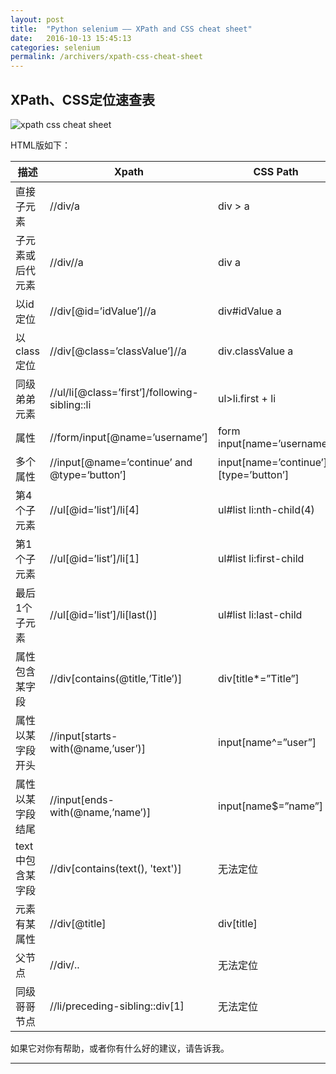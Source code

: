 ```yaml
---
layout: post
title:  "Python selenium —— XPath and CSS cheat sheet"
date:   2016-10-13 15:45:13
categories: selenium
permalink: /archivers/xpath-css-cheat-sheet
---
```


## XPath、CSS定位速查表

![xpath css cheat sheet](http://img.blog.csdn.net/20161013145602983)

HTML版如下：


|描述 |Xpath  | CSS Path|
| -- | -- | -- |
|直接子元素 |   //div/a| div > a|
|子元素或后代元素 |  //div//a  |  div a|
|以id定位 | //div[@id=’idValue’]//a |div#idValue a|
|以class定位 |  //div[@class=’classValue’]//a |  div.classValue a|
|同级弟弟元素  | //ul/li[@class=’first’]/following-sibling::li |   ul>li.first + li|
|属性 |  //form/input[@name=’username’] | form input[name=’username’]|
|多个属性 | //input[@name=’continue’ and @type=‘button’]  | input[name=’continue’][type=’button’]|
|第4个子元素 |  //ul[@id=’list’]/li[4] | ul#list li:nth-child(4)|
|第1个子元素 |//ul[@id=’list’]/li[1] | ul#list li:first-child|
|最后1个子元素 | //ul[@id=’list’]/li[last()] |ul#list li:last-child|
|属性包含某字段 |  //div[contains(@title,’Title’)]| div[title*=”Title”]|
|属性以某字段开头 |  //input[starts-with(@name,’user’)] | input[name^=”user”]|
|属性以某字段结尾 |//input[ends-with(@name,’name’)]|    input[name$=”name”]|
|text中包含某字段 | //div[contains(text(), 'text')] | 无法定位 |
|元素有某属性 |  //div[@title]|   div[title]|
|父节点 | //div/.. | 无法定位|
|同级哥哥节点 | //li/preceding-sibling::div[1] | 无法定位 |




如果它对你有帮助，或者你有什么好的建议，请告诉我。



*****


